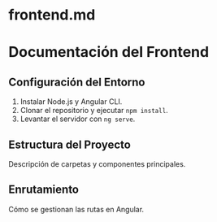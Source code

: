 # frontend.md

# Documentación del Frontend

## Configuración del Entorno
1. Instalar Node.js y Angular CLI.
2. Clonar el repositorio y ejecutar `npm install`.
3. Levantar el servidor con `ng serve`.

## Estructura del Proyecto
Descripción de carpetas y componentes principales.

## Enrutamiento
Cómo se gestionan las rutas en Angular.